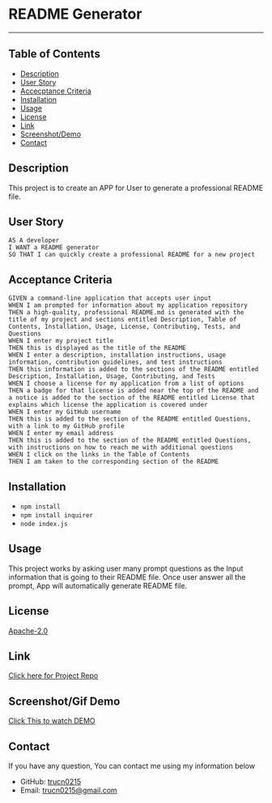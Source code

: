 # README Generator
- - - -

  ## Table of Contents

  - [Description](#Description)
  - [User Story](#User-Story)
  - [Accecptance Criteria](#Acceptance-Criteria)
  - [Installation](#Installation)
  - [Usage](#Usage)
  - [License](#License)
  - [Link](#Link)
  - [Screenshot/Demo](#Screenshot/Gif-Demo)
  - [Contact](#Contact)

  ## Description

  This project is to create an APP for User to generate a professional README file.

  ## User Story
  ```
  AS A developer
I WANT a README generator
SO THAT I can quickly create a professional README for a new project
  ```

  ## Acceptance Criteria
  ```
  GIVEN a command-line application that accepts user input
WHEN I am prompted for information about my application repository
THEN a high-quality, professional README.md is generated with the title of my project and sections entitled Description, Table of Contents, Installation, Usage, License, Contributing, Tests, and Questions
WHEN I enter my project title
THEN this is displayed as the title of the README
WHEN I enter a description, installation instructions, usage information, contribution guidelines, and test instructions
THEN this information is added to the sections of the README entitled Description, Installation, Usage, Contributing, and Tests
WHEN I choose a license for my application from a list of options
THEN a badge for that license is added near the top of the README and a notice is added to the section of the README entitled License that explains which license the application is covered under
WHEN I enter my GitHub username
THEN this is added to the section of the README entitled Questions, with a link to my GitHub profile
WHEN I enter my email address
THEN this is added to the section of the README entitled Questions, with instructions on how to reach me with additional questions
WHEN I click on the links in the Table of Contents
THEN I am taken to the corresponding section of the README
  ```

  ## Installation
  - `npm install`
  - `npm install inquirer`
  - `node index.js`

  ## Usage
  This project works by asking user many prompt questions as the Input information that is going to their README file. Once user answer all the prompt, App will automatically generate README file.

  ## License
  [Apache-2.0](https://opensource.org/licenses/Apache-2.0)

  ## Link
  [Click here for Project Repo](https://github.com/trucn0215/TN-Professional-README-Generator)

  ## Screenshot/Gif Demo
  [Click This to watch DEMO](https://youtu.be/p8b8kjuI-eU)

  ## Contact
  If you have any question, You can contact me using my information below
  - GitHub: [trucn0215](https://github.com/trucn0215)
  - Email: trucn0215@gmail.com
